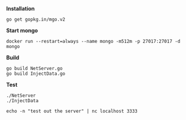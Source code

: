 **Installation**

```
go get gopkg.in/mgo.v2

```


**Start mongo**

```
docker run --restart=always --name mongo -m512m -p 27017:27017 -d mongo
```


**Build**

```
go build NetServer.go
go build InjectData.go
```


**Test**

```
./NetServer
./InjectData

echo -n "test out the server" | nc localhost 3333

```
